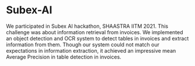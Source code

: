 # Subex-AI

We participated in Subex AI hackathon, SHAASTRA IITM 2021. This challenge was about information retrieval from invoices. We implemented an object detection and OCR system to detect tables in invoices and extract information from them. Though our system could not match our expectations in information extraction, it achieved an impressive mean Average Precision in table detection in invoices.
